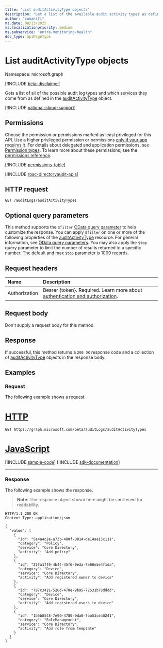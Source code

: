 ```yaml
---
title: "List auditActivityType objects"
description: "Get a list of the available audit activity types as defined in the auditActivityType object."
author: "cumansfi"
ms.date: 08/13/2025
ms.localizationpriority: medium
ms.subservice: "entra-monitoring-health"
doc_type: apiPageType
---
```


# List auditActivityType objects

Namespace: microsoft.graph

[!INCLUDE [beta-disclaimer](../../includes/beta-disclaimer.md)]

Gets a list of all of the possible audit log types and which services they come from as defined in the [auditActivityType](../resources/auditactivitytype.md) object.

[!INCLUDE [national-cloud-support](../../includes/all-clouds.md)]

## Permissions

Choose the permission or permissions marked as least privileged for this API. Use a higher privileged permission or permissions [only if your app requires it](/graph/permissions-overview#best-practices-for-using-microsoft-graph-permissions). For details about delegated and application permissions, see [Permission types](/graph/permissions-overview#permission-types). To learn more about these permissions, see the [permissions reference](/graph/permissions-reference).

<!-- {
  "blockType": "permissions",
  "name": "auditlogroot-list-auditactivitytypes-permissions"
}
-->
[!INCLUDE [permissions-table](../includes/permissions/auditlogroot-list-auditactivitytypes-permissions.md)]

[!INCLUDE [rbac-directoryaudit-apis](../includes/rbac-for-apis/rbac-directoryaudit-apis.md)]
## HTTP request

<!-- {
  "blockType": "ignored"
}
-->
```http
GET /auditLogs/auditActivityTypes
```

## Optional query parameters

This method supports the `$filter` [OData query parameter](/graph/query-parameters) to help customize the response. You can apply `$filter` on one or more of the following properties of the [auditActivityType](../resources/auditactivitytype.md) resource. For general information, see [OData query parameters](/graph/query-parameters). You may also apply the `$top` query parameter to limit the number of results returned to a specific number. The default and max `$top` parameter is 1000 records.

## Request headers

|Name|Description|
|:---|:---|
|Authorization|Bearer {token}. Required. Learn more about [authentication and authorization](/graph/auth/auth-concepts).|

## Request body

Don't supply a request body for this method.

## Response

If successful, this method returns a `200 OK` response code and a collection of [auditActivityType](../resources/auditactivitytype.md) objects in the response body.

## Examples

### Request

The following example shows a request.
# [HTTP](#tab/http)
<!-- {
  "blockType": "request",
  "name": "list_auditactivitytype"
}
-->
```http
GET https://graph.microsoft.com/beta/auditLogs/auditActivityTypes
```

# [JavaScript](#tab/javascript)
[!INCLUDE [sample-code](../includes/snippets/javascript/list-auditactivitytype-javascript-snippets.md)]
[!INCLUDE [sdk-documentation](../includes/snippets/snippets-sdk-documentation-link.md)]

---

### Response

The following example shows the response.
>**Note:** The response object shown here might be shortened for readability.
<!-- {
  "blockType": "response",
  "truncated": true,
  "@odata.type": "microsoft.graph.auditActivityType"
}
-->
```http
HTTP/1.1 200 OK
Content-Type: application/json

{
  "value": [
    {
      "id": "5e4a4c2e-a73b-480f-8814-da14ae15c111",
      "category": "Policy",
      "service": "Core Directory",
      "activity": "Add policy"
    },
    {
      "id": "22fa1ff9-4b44-45f6-9e3a-7e60e5e4f1da",
      "category": "Device",
      "service": "Core Directory",
      "activity": "Add registered owner to device"
    },
    {
      "id": "787c3421-526d-470e-9b95-72531b70dddd",
      "category": "Device",
      "service": "Core Directory",
      "activity": "Add registered users to device"
    },
    {
      "id": "1b5b8548-7e90-4780-9da0-7ba53cea0241",
      "category": "RoleManagement",
      "service": "Core Directory",
      "activity": "Add role from template"
    }
  ]
}
```

